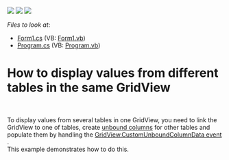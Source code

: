 <!-- default badges list -->
![](https://img.shields.io/endpoint?url=https://codecentral.devexpress.com/api/v1/VersionRange/128627864/10.1.4%2B)
[![](https://img.shields.io/badge/Open_in_DevExpress_Support_Center-FF7200?style=flat-square&logo=DevExpress&logoColor=white)](https://supportcenter.devexpress.com/ticket/details/E2665)
[![](https://img.shields.io/badge/📖_How_to_use_DevExpress_Examples-e9f6fc?style=flat-square)](https://docs.devexpress.com/GeneralInformation/403183)
<!-- default badges end -->
<!-- default file list -->
*Files to look at*:

* [Form1.cs](./CS/Form1.cs) (VB: [Form1.vb](./VB/Form1.vb))
* [Program.cs](./CS/Program.cs) (VB: [Program.vb](./VB/Program.vb))
<!-- default file list end -->
# How to display values from different tables in the same GridView


<p><br />
<p>To display values from several tables in one GridView, you need to link the GridView to one of tables, create <a href="http://documentation.devexpress.com/#WindowsForms/CustomDocument1477">unbound columns</a> for other tables and populate them by handling the <a href="http://documentation.devexpress.com/#WindowsForms/DevExpressXtraGridViewsBaseColumnView_CustomUnboundColumnDatatopic">GridView.CustomUnboundColumnData event </a>.<br />
This example demonstrates how to do this.</p></p>

<br/>


